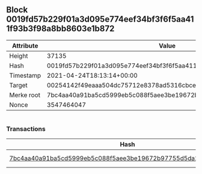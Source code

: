 ## Block 0019fd57b229f01a3d095e774eef34bf3f6f5aa411f93b3f98a8bb8603e1b872

Attribute | Value
--- | ---
Height | 37135
Hash | 0019fd57b229f01a3d095e774eef34bf3f6f5aa411f93b3f98a8bb8603e1b872
Timestamp | 2021-04-24T18:13:14+00:00
Target | 00254142f49eaaa504dc75712e8378ad5316cbcead634704b3734b6271167cc4
Merke root | 7bc4aa40a91ba5cd5999eb5c088f5aee3be19672b97755d5da200b740c23eefe
Nonce | 3547464047

```

```

### Transactions

Hash | Amount
--- | ---
[7bc4aa40a91ba5cd5999eb5c088f5aee3be19672b97755d5da200b740c23eefe](7bc4aa40a91ba5cd5999eb5c088f5aee3be19672b97755d5da200b740c23eefe.md) | 10.00000000 SKEPTI 
